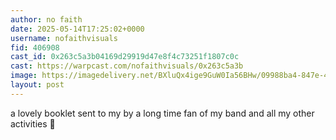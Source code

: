 ```yaml
---
author: no faith
date: 2025-05-14T17:25:02+0000
username: nofaithvisuals
fid: 406908
cast_id: 0x263c5a3b04169d29919d47e8f4c73251f1807c0c
cast: https://warpcast.com/nofaithvisuals/0x263c5a3b
image: https://imagedelivery.net/BXluQx4ige9GuW0Ia56BHw/09988ba4-847e-4120-9365-6ac925447b00/original
layout: post
---
```

a lovely booklet sent to my by a long time fan of my band and all my other activities 🖤  

<img src='https://imagedelivery.net/BXluQx4ige9GuW0Ia56BHw/09988ba4-847e-4120-9365-6ac925447b00/original' alt='' referrerpolicy='no-referrer'/>